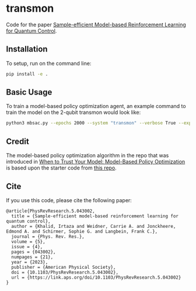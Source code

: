 # transmon

Code for the paper [Sample-efficient Model-based Reinforcement Learning for Quantum Control](https://journals.aps.org/prresearch/abstract/10.1103/PhysRevResearch.5.043002).


## Installation
To setup, run on the command line:
```bash
pip install -e .
```

## Basic Usage
To train a model-based policy optimization agent, an example command to train the model on the 2-qubit transmon would look like:
```bash
python3 mbsac.py --epochs 2000 --system "transmon" --verbose True --experiment_name "transmon_model_no_shots_1" --buffer_size 2000 --respawn True --use_rl_model True --use_ham_model True --use_totally_random_ham True
```

## Credit
The model-based policy optimization algorithm in the repo that was introduced in [When to Trust Your Model: Model-Based Policy Optimization](https://arxiv.org/abs/1906.08253) is based upon the starter code from [this repo](https://github.com/Xingyu-Lin/mbpo_pytorch/).

## Cite
If you use this code, please cite the following paper:
```
@article{PhysRevResearch.5.043002,
  title = {Sample-efficient model-based reinforcement learning for quantum control},
  author = {Khalid, Irtaza and Weidner, Carrie A. and Jonckheere, Edmond A. and Schirmer, Sophie G. and Langbein, Frank C.},
  journal = {Phys. Rev. Res.},
  volume = {5},
  issue = {4},
  pages = {043002},
  numpages = {21},
  year = {2023},
  publisher = {American Physical Society},
  doi = {10.1103/PhysRevResearch.5.043002},
  url = {https://link.aps.org/doi/10.1103/PhysRevResearch.5.043002}
}

```
